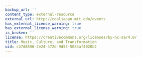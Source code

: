 ```yaml
---
backup_url: ''
content_type: external-resource
external_url: http://cooljapan.mit.edu/events
has_external_licence_warning: true
has_external_license_warning: true
is_broken: ''
license: https://creativecommons.org/licenses/by-nc-sa/4.0/
title: Music, Culture, and Transformation
uid: cb7d8806-2e24-472d-9d53-5084af4020b2
---
```

